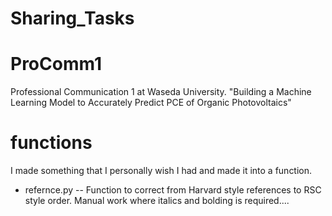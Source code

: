 # Sharing_Tasks

# ProComm1
Professional Communication 1 at Waseda University.
"Building a Machine Learning Model to Accurately Predict PCE of Organic Photovoltaics"


# functions
I made something that I personally wish I had and made it into a function.
- refernce.py
-- Function to correct from Harvard style references to RSC style order. Manual work where italics and bolding is required....
